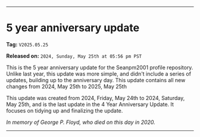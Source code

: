 
***

# 5 year anniversary update

**Tag:** `V2025.05.25`

**Released on:** `2024, Sunday, May 25th at 05:56 pm PST`

This is the 5 year anniversary update for the Seanpm2001 profile repository. Unlike last year, this update was more simple, and didn't include a series of updates, building up to the anniversary day. This update contains all new changes from 2024, May 25th to 2025, May 25th

This update was created from 2024, Friday, May 24th to 2024, Saturday, May 25th, and is the last update in the 4 Year Anniversary Update. It focuses on tidying up and finalizing the update.

_In memory of George P. Floyd, who died on this day in 2020._

***
